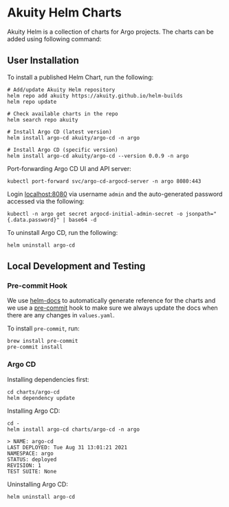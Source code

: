 # Akuity Helm Charts

Akuity Helm is a collection of charts for Argo projects. The charts can be added using following command:

## User Installation

To install a published Helm Chart, run the following:

```
# Add/update Akuity Helm repository
helm repo add akuity https://akuity.github.io/helm-builds
helm repo update

# Check available charts in the repo
helm search repo akuity

# Install Argo CD (latest version)
helm install argo-cd akuity/argo-cd -n argo

# Install Argo CD (specific version)
helm install argo-cd akuity/argo-cd --version 0.0.9 -n argo
```

Port-forwarding Argo CD UI and API server:
```
kubectl port-forward svc/argo-cd-argocd-server -n argo 8080:443
```

Login [localhost:8080](localhost:8080) via username `admin` and the auto-generated password accessed via the following:
```
kubectl -n argo get secret argocd-initial-admin-secret -o jsonpath="{.data.password}" | base64 -d
```

To uninstall Argo CD, run the following:
```
helm uninstall argo-cd
```

## Local Development and Testing

### Pre-commit Hook

We use [helm-docs](https://github.com/norwoodj/helm-docs) to automatically generate reference for the charts and we use a [pre-commit](https://pre-commit.com/) hook to make sure we always update the docs when there are any changes in `values.yaml`.

To install `pre-commit`, run:

```
brew install pre-commit
pre-commit install
```

### Argo CD

Installing dependencies first:

```
cd charts/argo-cd
helm dependency update
```

Installing Argo CD:
```
cd -
helm install argo-cd charts/argo-cd -n argo
```


```
> NAME: argo-cd
LAST DEPLOYED: Tue Aug 31 13:01:21 2021
NAMESPACE: argo
STATUS: deployed
REVISION: 1
TEST SUITE: None
```

Uninstalling Argo CD:

```
helm uninstall argo-cd
```
